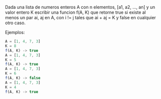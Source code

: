 Dada una lista de numeros enteros A con n elementos, [a1, a2, ..., an] y un valor entero K
escribir una funcion f(A, K) que retorne true si existe al menos un par ai, aj en A, con i != j
tales que ai + aj = K y false en cualquier otro caso.

Ejemplos:
```js
A = [1, 4, 7, 3]
K = 8
f(A, K) -> true
A = [1, 4, 7, 3]
K = 5
f(A, K) -> true
A = [1, 4, 7, 3]
K = 6
f(A, K) -> false
A = [1, 4, 7, 3]
K = 4
f(A, K) -> true
```